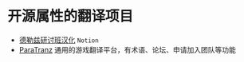 # 开源属性的翻译项目

- [德勒兹研讨班汉化](https://www.notion.so/Deleuze-seminars-6cd73f9606394f0eb10642479a536b68) `Notion`
- [ParaTranz](https://paratranz.cn/projects) 通用的游戏翻译平台，有术语、论坛、申请加入团队等功能
